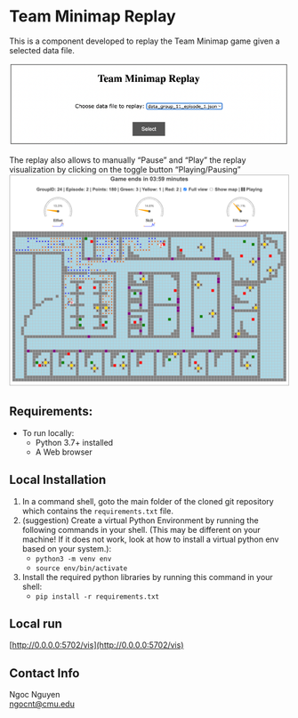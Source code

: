 # Team Minimap Replay
This is a component developed to replay the Team Minimap game given a selected data file.

![File Selection](replay-instruction.png)

The replay also allows to manually “Pause” and “Play” the replay visualization by clicking on the toggle button “Playing/Pausing”
![Replay](replay.png)



## Requirements:
- To run locally:
    - Python 3.7+ installed
    - A Web browser


## Local Installation
1. In a command shell, goto the main folder of the cloned git repository which contains the `requirements.txt` file.
2. (suggestion) Create a virtual Python Environment by running the following commands in your shell. (This may be different on your machine!  If it does not work, look at how to install a virtual python env based on your system.):
    - `python3 -m venv env`
    - `source env/bin/activate`
3. Install the required python libraries by running this command in your shell:
    - `pip install -r requirements.txt`



## Local run
[http://0.0.0.0:5702/vis](http://0.0.0.0:5702/vis)

## Contact Info
Ngoc Nguyen\
ngocnt@cmu.edu